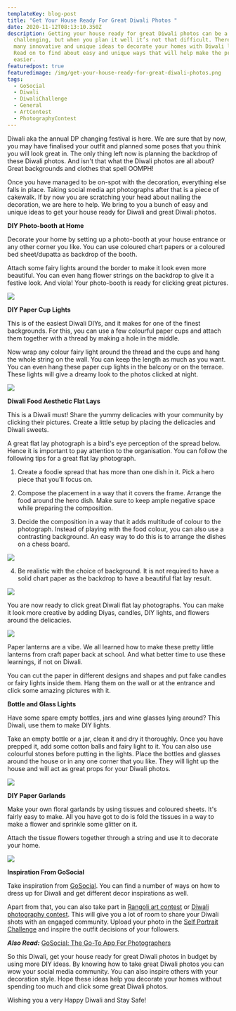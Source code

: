 ```yaml
---
templateKey: blog-post
title: "Get Your House Ready For Great Diwali Photos "
date: 2020-11-12T08:13:10.350Z
description: Getting your house ready for great Diwali photos can be a little
  challenging, but when you plan it well it’s not that difficult. There are so
  many innovative and unique ideas to decorate your homes with Diwali lights.
  Read on to find about easy and unique ways that will help make the process
  easier.
featuredpost: true
featuredimage: /img/get-your-house-ready-for-great-diwali-photos.png
tags:
  - GoSocial
  - Diwali
  - DiwaliChallenge
  - General
  - ArtContest
  - PhotographyContest
---
```

Diwali aka the annual DP changing festival is here. We are sure that by now, you may have finalised your outfit and planned some poses that you think you will look great in. The only thing left now is planning the backdrop of these Diwali photos. And isn't that what the Diwali photos are all about? Great backgrounds and clothes that spell OOMPH!

Once you have managed to be on-spot with the decoration, everything else falls in place. Taking social media apt photographs after that is a piece of cakewalk. If by now you are scratching your head about nailing the decoration, we are here to help. We bring to you a bunch of easy and unique ideas to get your house ready for Diwali and great Diwali photos.

**DIY Photo-booth at Home**

Decorate your home by setting up a photo-booth at your house entrance or any other corner you like. You can use coloured chart papers or a coloured bed sheet/dupatta as backdrop of the booth.

Attach some fairy lights around the border to make it look even more beautiful. You can even hang flower strings on the backdrop to give it a festive look. And viola! Your photo-booth is ready for clicking great pictures.

![](/img/copy-of-8-tips-to-master-travel-photography-1-.png)

**DIY Paper Cup Lights**

This is of the easiest Diwali DIYs, and it makes for one of the finest backgrounds. For this, you can use a few colourful paper cups and attach them together with a thread by making a hole in the middle.

Now wrap any colour fairy light around the thread and the cups and hang the whole string on the wall. You can keep the length as much as you want. You can even hang these paper cup lights in the balcony or on the terrace. These lights will give a dreamy look to the photos clicked at night.

![](/img/copy-of-8-tips-to-master-travel-photography-4-.png)

**Diwali Food Aesthetic Flat Lays**

This is a Diwali must! Share the yummy delicacies with your community by clicking their pictures. Create a little setup by placing the delicacies and Diwali sweets.

A great flat lay photograph is a bird's eye perception of the spread below. Hence it is important to pay attention to the organisation. You can follow the following tips for a great flat lay photograph.

1. Create a foodie spread that has more than one dish in it. Pick a hero piece that you'll focus on.

2. Compose the placement in a way that it covers the frame. Arrange the food around the hero dish. Make sure to keep ample negative space while preparing the composition.

3. Decide the composition in a way that it adds multitude of colour to the photograph. Instead of playing with the food colour, you can also use a contrasting background. An easy way to do this is to arrange the dishes on a chess board.

![](/img/copy-of-8-tips-to-master-travel-photography-6-.png)

4. Be realistic with the choice of background. It is not required to have a solid chart paper as the backdrop to have a beautiful flat lay result.

![](/img/copy-of-8-tips-to-master-travel-photography-5-.png)

You are now ready to click great Diwali flat lay photographs. You can make it look more creative by adding Diyas, candles, DIY lights, and flowers around the delicacies.



![](/img/lantern.png)

Paper lanterns are a vibe. We all learned how to make these pretty little lanterns from craft paper back at school. And what better time to use these learnings, if not on Diwali.

You can cut the paper in different designs and shapes and put fake candles or fairy lights inside them. Hang them on the wall or at the entrance and click some amazing pictures with it.

**Bottle and Glass Lights**

Have some spare empty bottles, jars and wine glasses lying around? This Diwali, use them to make DIY lights.

Take an empty bottle or a jar, clean it and dry it thoroughly. Once you have prepped it, add some cotton balls and fairy light to it. You can also use colourful stones before putting in the lights. Place the bottles and glasses around the house or in any one corner that you like. They will light up the house and will act as great props for your Diwali photos.

![](/img/lantern-1-.png)

**DIY Paper Garlands**

Make your own floral garlands by using tissues and coloured sheets. It's fairly easy to make. All you have got to do is fold the tissues in a way to make a flower and sprinkle some glitter on it.

Attach the tissue flowers together through a string and use it to decorate your home.

![](/img/garland.png)

**Inspiration From GoSocial**

Take inspiration from [GoSocial](https://getgosocial.app/). You can find a number of ways on how to dress up for Diwali and get different decor inspirations as well.

Apart from that, you can also take part in [Rangoli art contest](https://getgosocial.app/blog/2020-11-05-Rangoli-Art-Contest/) or [Diwali photography contest](https://getgosocial.app/blog/2020-11-07-Diwali-Photography-Contest/). This will give you a lot of room to share your Diwali shots with an engaged community. Upload your photo in the [Self Portrait Challenge](https://getgosocial.app/blog/2020-05-04-My-Todays-Outfit-Self-portrait-Challenge/) and inspire the outfit decisions of your followers. 

***Also Read:*** [GoSocial: The Go-To App For Photographers](https://getgosocial.app/blog/gosocial-the-go-to-app-for-photographers/)



So this Diwali, get your house ready for great Diwali photos in budget by using more DIY ideas. By knowing how to take great Diwali photos you can wow your social media community. You can also inspire others with your decoration style. Hope these ideas help you decorate your homes without spending too much and click some great Diwali photos.

Wishing you a very Happy Diwali and Stay Safe!